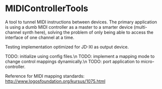# MIDIControllerTools

A tool to tunnel MIDI instructions between devices. The primary application is using a dumb MIDI controller as a master to a smarter device (multi-channel synth here), solving the problem of only being able to access the interface of one channel at a time.

Testing implementation optimized for JD-XI as output device.

TODO: initialize using config files.\n
TODO: implement a mapping mode to change control mappings dynamically.\n
TODO: port application to micro-controller.

Reference for MIDI mapping standards:
http://www.logosfoundation.org/kursus/1075.html
